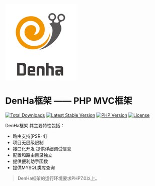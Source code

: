 
![Image text](https://raw.githubusercontent.com/denhaphp/framework/master/logo.png) 

DenHa框架 —— PHP MVC框架
===============

[![Total Downloads](https://poser.pugx.org/denha/framework/downloads)](https://packagist.org/packages/denha/denha)
[![Latest Stable Version](https://poser.pugx.org/denha/framework/v/stable)](https://packagist.org/packages/denha/framework)
[![PHP Version](https://img.shields.io/badge/php-%3E%3D7.1-8892BF.svg)](http://www.php.net/)
[![License](https://poser.pugx.org/denha/framework/license)](https://packagist.org/packages/denha/framework)

DenHa框架 其主要特性包括：

 + 路由支持[PSR-4]
 + 项目无层级限制 
 + 接口化开发 提供详细调试信息
 + 配置和路由目录独立
 + 提供便利助手函数
 + 提供MYSQL类库查询

> DenHa框架的运行环境要求PHP7.0以上。
